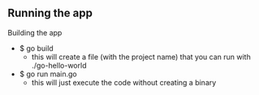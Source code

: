 ## Running the app

Building the app

- $ go build
    - this will create a file (with the project name) that you can run with ./go-hello-world
- $ go run main.go
    - this will just execute the code without creating a binary
